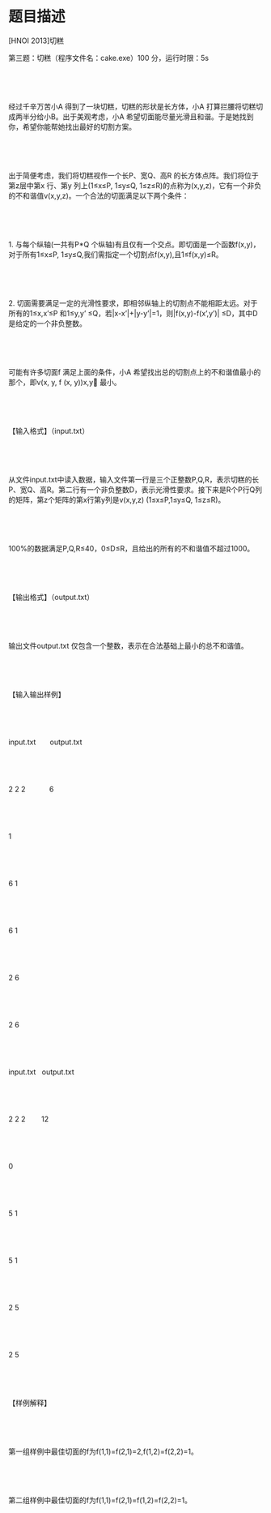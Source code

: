 # 题目描述


<p>
[HNOI 2013]切糕
</p>
<p>
第三题：切糕（程序文件名：cake.exe）100 分，运行时限：5s
</p>
<p>
<br/>
</p>
<p>
<br/>
</p>
<p>
经过千辛万苦小A 得到了一块切糕，切糕的形状是长方体，小A 打算拦腰将切糕切成两半分给小B。出于美观考虑，小A 希望切面能尽量光滑且和谐。于是她找到你，希望你能帮她找出最好的切割方案。
</p>
<p>
<br/>
</p>
<p>
<br/>
</p>
<p>
出于简便考虑，我们将切糕视作一个长P、宽Q、高R 的长方体点阵。我们将位于第z层中第x 行、第y 列上(1≤x≤P, 1≤y≤Q, 1≤z≤R)的点称为(x,y,z)，它有一个非负的不和谐值v(x,y,z)。一个合法的切面满足以下两个条件：
</p>
<p>
<br/>
</p>
<p>
<br/>
</p>
<p>
1. 与每个纵轴(一共有P*Q 个纵轴)有且仅有一个交点。即切面是一个函数f(x,y)，对于所有1≤x≤P, 1≤y≤Q,我们需指定一个切割点f(x,y),且1≤f(x,y)≤R。
</p>
<p>
<br/>
</p>
<p>
<br/>
</p>
<p>
2. 切面需要满足一定的光滑性要求，即相邻纵轴上的切割点不能相距太远。对于所有的1≤x,x’≤P 和1≤y,y’ ≤Q，若|x-x’|+|y-y’|=1，则|f(x,y)-f(x’,y’)| ≤D，其中D 是给定的一个非负整数。
</p>
<p>
<br/>
</p>
<p>
<br/>
</p>
<p>
可能有许多切面f 满足上面的条件，小A 希望找出总的切割点上的不和谐值最小的那个，即v(x, y, f (x, y))x,y 最小。
</p>
<p>
<br/>
</p>
<p>
<br/>
</p>
<p>
【输入格式】（input.txt）
</p>
<p>
<br/>
</p>
<p>
<br/>
</p>
<p>
从文件input.txt中读入数据，输入文件第一行是三个正整数P,Q,R，表示切糕的长P、宽Q、高R。第二行有一个非负整数D，表示光滑性要求。接下来是R个P行Q列的矩阵，第z个矩阵的第x行第y列是v(x,y,z) (1≤x≤P,1≤y≤Q, 1≤z≤R)。
</p>
<p>
<br/>
</p>
<p>
<br/>
</p>
<p>
100%的数据满足P,Q,R≤40，0≤D≤R，且给出的所有的不和谐值不超过1000。
</p>
<p>
<br/>
</p>
<p>
<br/>
</p>
<p>
【输出格式】（output.txt）
</p>
<p>
<br/>
</p>
<p>
<br/>
</p>
<p>
输出文件output.txt 仅包含一个整数，表示在合法基础上最小的总不和谐值。
</p>
<p>
<br/>
</p>
<p>
<br/>
</p>
<p>
【输入输出样例】
</p>
<p>
<br/>
</p>
<p>
<br/>
</p>
<p>
input.txt       output.txt
</p>
<p>
<br/>
</p>
<p>
<br/>
</p>
<p>
2 2 2            6
</p>
<p>
<br/>
</p>
<p>
<br/>
</p>
<p>
1
</p>
<p>
<br/>
</p>
<p>
<br/>
</p>
<p>
6 1
</p>
<p>
<br/>
</p>
<p>
<br/>
</p>
<p>
6 1
</p>
<p>
<br/>
</p>
<p>
<br/>
</p>
<p>
2 6
</p>
<p>
<br/>
</p>
<p>
<br/>
</p>
<p>
2 6
</p>
<p>
<br/>
</p>
<p>
<br/>
</p>
<p>
input.txt   output.txt
</p>
<p>
<br/>
</p>
<p>
<br/>
</p>
<p>
2 2 2        12
</p>
<p>
<br/>
</p>
<p>
<br/>
</p>
<p>
0
</p>
<p>
<br/>
</p>
<p>
<br/>
</p>
<p>
5 1
</p>
<p>
<br/>
</p>
<p>
<br/>
</p>
<p>
5 1
</p>
<p>
<br/>
</p>
<p>
<br/>
</p>
<p>
2 5
</p>
<p>
<br/>
</p>
<p>
<br/>
</p>
<p>
2 5
</p>
<p>
<br/>
</p>
<p>
<br/>
</p>
<p>
【样例解释】
</p>
<p>
<br/>
</p>
<p>
<br/>
</p>
<p>
第一组样例中最佳切面的f为f(1,1)=f(2,1)=2,f(1,2)=f(2,2)=1。
</p>
<p>
<br/>
</p>
<p>
<br/>
</p>
<p>
第二组样例中最佳切面的f为f(1,1)=f(2,1)=f(1,2)=f(2,2)=1。
</p>
<p>
<br/>
</p>
